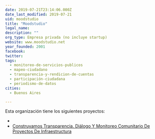 ```yaml
---
date: 2019-07-21T23:14:06.000Z
date_last_modified: 2019-07-21
uid: moodstudio
title: "Moodstudio"
legal_name: 
description: ""
org_type: Empresa privada (no incluye startup)
website: www.moodstudio.net
year_founded: 2001
facebook: 
twitter: 
tags:
  - monitoreo-de-servicios-publicos
  - mapeo-ciudadano
  - transparencia-y-rendicion-de-cuentas
  - participación-ciudadana
  - periodismo-de-datos
cities: 
  - Buenos Aires

---
```


Esta organización tiene los siguientes proyectos:

- [](/i/construyamos-transparencia-dialogo-y-monitoreo-comunitario-de-proyectos-de-infraestructura.html)
- [Construyamos Transparencia. Diálogo Y Monitoreo Comunitario De Proyectos De Infraestructura](/i/construyamos-transparencia-dialogo-y-monitoreo-comunitario-de-proyectos-de-infraestructura.html)
